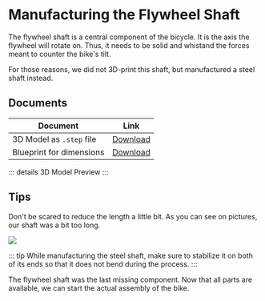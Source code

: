 <script setup>
    import StlViewer from "../.vitepress/theme/components/StlViewer.vue";
</script>

# Manufacturing the Flywheel Shaft

The flywheel shaft is a central component of the bicycle. It is the axis the flywheel will rotate on. Thus, it needs to be solid and whistand the forces meant to counter the bike's tilt.

For those reasons, we did not 3D-print this shaft, but manufactured a steel shaft instead.

## Documents

| Document | Link |
|-|-|
| 3D Model as `.step` file | <a href="/step/flywheel-shaft.step" download="flywheel-shaft.step">Download</a> |
| Blueprint for dimensions | <a href="/step/flywheel-shaft-blueprint.pdf" download="flywheel-shaft-blueprint.pdf">Download</a> |

::: details 3D Model Preview
<StlViewer stlUrl="/stl/flywheel-shaft.stl" />
:::

## Tips

Don't be scared to reduce the length a little bit. As you can see on pictures, our shaft was a bit too long.

<img src="/images/flywheel-shaft.jpg" />

::: tip
While manufacturing the steel shaft, make sure to stabilize it on both of its ends so that it does not bend during the process.
:::

The flywheel shaft was the last missing component. Now that all parts are available, we can start the actual assembly of the bike.